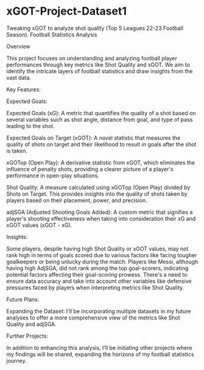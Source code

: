 # xGOT-Project-Dataset1
Tweaking xGOT to analyze shot quality (Top 5 Leagues 22-23 Football Season).
Football Statistics Analysis

Overview

This project focuses on understanding and analyzing football player performances through key metrics like Shot Quality and xGOT. We aim to identify the intricate layers of football statistics and draw insights from the vast data.

Key Features:

Expected Goals:

Expected Goals (xG): A metric that quantifies the quality of a shot based on several variables such as shot angle, distance from goal, and type of pass leading to the shot.

Expected Goals on Target (xGOT): A novel statistic that measures the quality of shots on target and their likelihood to result in goals after the shot is taken.

xGOTop (Open Play): A derivative statistic from xGOT, which eliminates the influence of penalty shots, providing a clearer picture of a player's performance in open-play situations.

Shot Quality: A measure calculated using xGOTop (Open Play) divided by Shots on Target. This provides insights into the quality of shots taken by players based on their placement, power, and precision.

adjSGA (Adjusted Shooting Goals Added): A custom metric that signifies a player's shooting effectiveness when taking into consideration their xG and xGOT values (xGOT - xG).

Insights:

Some players, despite having high Shot Quality or xGOT values, may not rank high in terms of goals scored due to various factors like facing tougher goalkeepers or being unlucky during the match.
Players like Messi, although having high AdjSGA, did not rank among the top goal-scorers, indicating potential factors affecting their goal-scoring prowess.
There's a need to ensure data accuracy and take into account other variables like defensive pressures faced by players when interpreting metrics like Shot Quality.

Future Plans:

Expanding the Dataset: I'll be incorporating multiple datasets in my future analyses to offer a more comprehensive view of the metrics like Shot Quality and adjSGA.

Further Projects: 

In addition to enhancing this analysis, I'll be initiating other projects where my findings will be shared, expanding the horizons of my football statistics journey.
